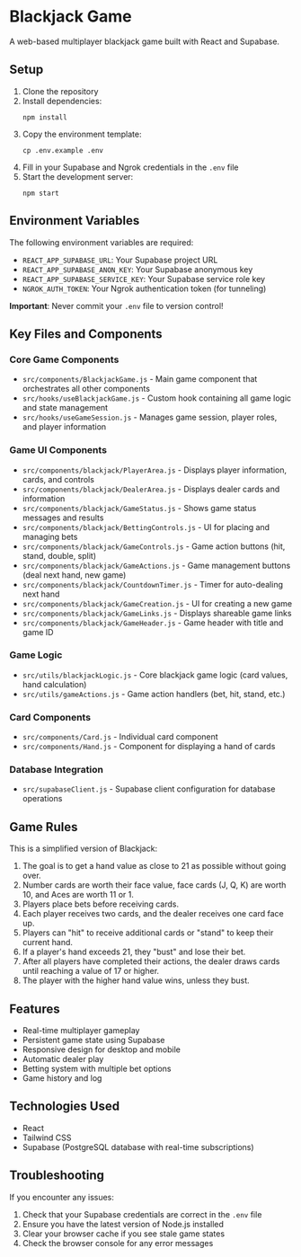 # Blackjack Game

A web-based multiplayer blackjack game built with React and Supabase.

## Setup

1. Clone the repository
2. Install dependencies:
   ```
   npm install
   ```
3. Copy the environment template:
   ```
   cp .env.example .env
   ```
4. Fill in your Supabase and Ngrok credentials in the `.env` file
5. Start the development server:
   ```
   npm start
   ```

## Environment Variables

The following environment variables are required:

- `REACT_APP_SUPABASE_URL`: Your Supabase project URL
- `REACT_APP_SUPABASE_ANON_KEY`: Your Supabase anonymous key
- `REACT_APP_SUPABASE_SERVICE_KEY`: Your Supabase service role key
- `NGROK_AUTH_TOKEN`: Your Ngrok authentication token (for tunneling)

**Important**: Never commit your `.env` file to version control!

## Key Files and Components

### Core Game Components

- `src/components/BlackjackGame.js` - Main game component that orchestrates all other components
- `src/hooks/useBlackjackGame.js` - Custom hook containing all game logic and state management
- `src/hooks/useGameSession.js` - Manages game session, player roles, and player information

### Game UI Components

- `src/components/blackjack/PlayerArea.js` - Displays player information, cards, and controls
- `src/components/blackjack/DealerArea.js` - Displays dealer cards and information
- `src/components/blackjack/GameStatus.js` - Shows game status messages and results
- `src/components/blackjack/BettingControls.js` - UI for placing and managing bets
- `src/components/blackjack/GameControls.js` - Game action buttons (hit, stand, double, split)
- `src/components/blackjack/GameActions.js` - Game management buttons (deal next hand, new game)
- `src/components/blackjack/CountdownTimer.js` - Timer for auto-dealing next hand
- `src/components/blackjack/GameCreation.js` - UI for creating a new game
- `src/components/blackjack/GameLinks.js` - Displays shareable game links
- `src/components/blackjack/GameHeader.js` - Game header with title and game ID

### Game Logic

- `src/utils/blackjackLogic.js` - Core blackjack game logic (card values, hand calculation)
- `src/utils/gameActions.js` - Game action handlers (bet, hit, stand, etc.)

### Card Components

- `src/components/Card.js` - Individual card component
- `src/components/Hand.js` - Component for displaying a hand of cards

### Database Integration

- `src/supabaseClient.js` - Supabase client configuration for database operations

## Game Rules

This is a simplified version of Blackjack:

1. The goal is to get a hand value as close to 21 as possible without going over.
2. Number cards are worth their face value, face cards (J, Q, K) are worth 10, and Aces are worth 11 or 1.
3. Players place bets before receiving cards.
4. Each player receives two cards, and the dealer receives one card face up.
5. Players can "hit" to receive additional cards or "stand" to keep their current hand.
6. If a player's hand exceeds 21, they "bust" and lose their bet.
7. After all players have completed their actions, the dealer draws cards until reaching a value of 17 or higher.
8. The player with the higher hand value wins, unless they bust.

## Features

- Real-time multiplayer gameplay
- Persistent game state using Supabase
- Responsive design for desktop and mobile
- Automatic dealer play
- Betting system with multiple bet options
- Game history and log

## Technologies Used

- React
- Tailwind CSS
- Supabase (PostgreSQL database with real-time subscriptions)

## Troubleshooting

If you encounter any issues:

1. Check that your Supabase credentials are correct in the `.env` file
2. Ensure you have the latest version of Node.js installed
3. Clear your browser cache if you see stale game states
4. Check the browser console for any error messages
